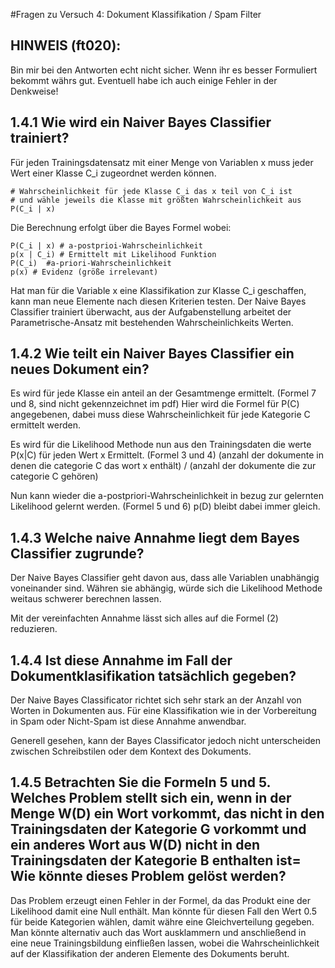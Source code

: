 #Fragen zu Versuch 4: Dokument Klassifikation / Spam Filter

## HINWEIS (ft020):
Bin mir bei den Antworten echt nicht sicher. Wenn ihr es besser Formuliert bekommt währs gut.
Eventuell habe ich auch einige Fehler in der Denkweise!

## 1.4.1 Wie wird ein Naiver Bayes Classifier trainiert?

Für jeden Trainingsdatensatz mit einer Menge von Variablen x muss jeder Wert einer Klasse C_i zugeordnet werden können.

    # Wahrscheinlichkeit für jede Klasse C_i das x teil von C_i ist
    # und wähle jeweils die Klasse mit größten Wahrscheinlichkeit aus
    P(C_i | x)

Die Berechnung erfolgt über die Bayes Formel wobei:

    P(C_i | x) # a-postprioi-Wahrscheinlichkeit
    p(x | C_i) # Ermittelt mit Likelihood Funktion
    P(C_i)  #a-priori-Wahrscheinlichkeit
    p(x) # Evidenz (größe irrelevant)

Hat man für die Variable x eine Klassifikation zur Klasse C_i geschaffen,
kann man neue Elemente nach diesen Kriterien testen.
Der Naive Bayes Classifier trainiert überwacht, aus der Aufgabenstellung
arbeitet der Parametrische-Ansatz mit bestehenden Wahrscheinlichkeits Werten.


## 1.4.2 Wie teilt ein Naiver Bayes Classifier ein neues Dokument ein?

Es wird für jede Klasse ein anteil an der Gesamtmenge ermittelt.
(Formel 7 und 8, sind nicht gekennzeichnet im pdf)
Hier wird die Formel für P(C) angegebenen,
dabei muss diese Wahrscheinlichkeit für jede Kategorie C ermittelt werden.

Es wird für die Likelihood Methode nun aus den Trainingsdaten die werte P(x|C) für jeden Wert x Ermittelt.
(Formel 3 und 4)
(anzahl der dokumente in denen die categorie C das wort x enthält) / (anzahl der dokumente die zur categorie C gehören)

Nun kann wieder die a-postpriori-Wahrscheinlichkeit in bezug zur gelernten Likelihood gelernt werden.
(Formel 5 und 6)
p(D) bleibt dabei immer gleich.

## 1.4.3 Welche naive Annahme liegt dem Bayes Classifier zugrunde?

Der Naive Bayes Classifier geht davon aus, dass alle Variablen unabhängig voneinander sind.
Währen sie abhängig, würde sich die Likelihood Methode weitaus schwerer berechnen lassen.

Mit der vereinfachten Annahme lässt sich alles auf die Formel (2) reduzieren.

## 1.4.4 Ist diese Annahme im Fall der Dokumentklasifikation tatsächlich gegeben?

Der Naive Bayes Classificator richtet sich sehr stark an der Anzahl von Worten in Dokumenten aus.
Für eine Klassifikation wie in der Vorbereitung in Spam oder Nicht-Spam ist diese Annahme anwendbar.

Generell gesehen, kann der Bayes Classificator jedoch nicht
unterscheiden zwischen Schreibstilen oder dem Kontext des Dokuments.

## 1.4.5 Betrachten Sie die Formeln 5 und 5. Welches Problem stellt sich ein, wenn in der Menge W(D) ein Wort vorkommt, das nicht in den Trainingsdaten der Kategorie G vorkommt und ein anderes Wort aus W(D) nicht in den Trainingsdaten der Kategorie B enthalten ist= Wie könnte dieses Problem gelöst werden?

Das Problem erzeugt einen Fehler in der Formel, da das Produkt eine der Likelihood damit eine Null enthält.
Man könnte für diesen Fall den Wert 0.5 für beide Kategorien wählen, damit währe eine Gleichverteilung gegeben.
Man könnte alternativ auch das Wort ausklammern und anschließend in eine neue Trainingsbildung einfließen lassen,
wobei die Wahrscheinlichkeit auf der Klassifikation der anderen Elemente des Dokuments beruht.





